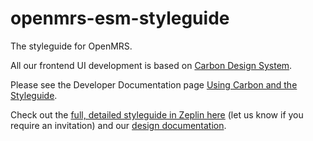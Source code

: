# openmrs-esm-styleguide

The styleguide for OpenMRS.

All our frontend UI development is based on [Carbon Design System](https://www.carbondesignsystem.com/). 

Please see the Developer Documentation page [Using Carbon and the Styleguide](https://openmrs.github.io/openmrs-esm-core/#/main/carbon).

Check out the [full, detailed styleguide in Zeplin here](https://app.zeplin.io/styleguide/60d5ecb9efdcd81256117e7d/components) (let us know if you require an invitation) and our [design documentation](https://zeroheight.com/23a080e38/p/880723--introduction). 
